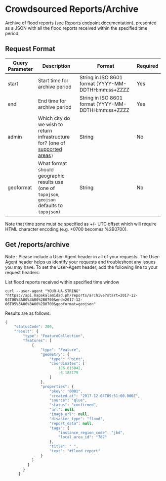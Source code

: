 # Crowdsourced Reports/Archive

Archive of flood reports (see [Reports endpoint](reports.md) documentation), presented as a JSON with all the flood reports received within the specified time period.

## Request Format

| Query Parameter | Description                                                                                                    | Format                                              | Required |
| --------------- | -------------------------------------------------------------------------------------------------------------- | --------------------------------------------------- | -------- |
| start           | Start time for archive period                                                                                  | String in ISO 8601 format (YYYY-MM-DDTHH:mm:ss+ZZZZ | Yes      |
| end             | End time for archive period                                                                                    | String in ISO 8601 format (YYYY-MM-DDTHH:mm:ss+ZZZZ | Yes      |
| admin           | Which city do we wish to return infrastructure for? (one of [supported areas](../general/supported-area.md)`)` | String                                              | No       |
| geoformat       | What format should geographic results use (one of `topojson`, `geojson` defaults to `topojson`)                | String                                              | No       |

Note that time zone must be specified as +/- UTC offset which will require HTML character encoding (e.g. +0700 becomes %2B0700).

## Get /reports/archive

Note : Please include a User-Agent header in all of your requests. The User-Agent header helps us identify your requests and troubleshoot any issues you may have. To set the User-Agent header, add the following line to your request headers:

List flood reports received within specified time window

```
curl --user-agent "YOUR-UA-STRING" "https://api.mapakalamidad.ph/reports/archive?start=2017-12-04T00%3A00%3A00%2B0700&end=2017-12-06T05%3A00%3A00%2B0700&geoformat=geojson"
```

Results are as follows:

```javascript
{
    "statusCode": 200,
    "result": {
        "type": "FeatureCollection",
        "features": [
            {
                "type": "Feature",
                "geometry": {
                    "type": "Point",
                    "coordinates": [
                        106.815842,
                        -6.183179
                    ]
                },
                "properties": {
                    "pkey": "0001",
                    "created_at": "2017-12-04T09:51:00.000Z",
                    "source": "qlue",
                    "status": "confirmed",
                    "url": null,
                    "image_url": null,
                    "disaster_type": "flood",
                    "report_data": null,
                    "tags": {
                        "instance_region_code": "jbd",
                        "local_area_id": "782"
                    },
                    "title": " ",
                    "text": "#flood report"
                }
            }
          ]
        }
      }
```
